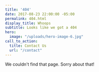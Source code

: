 ```yaml
---
title: '404'
date: 2017-08-23 22:00:00 -05:00
permalink: 404.html
display_title: Whoops
subtitle: Looks like we got a 404
hero:
  image: "/uploads/hero-image-6.jpg"
call_to_action:
  title: Contact Us
  url: "/contact"
---
```


We couldn't find that page. Sorry about that!
